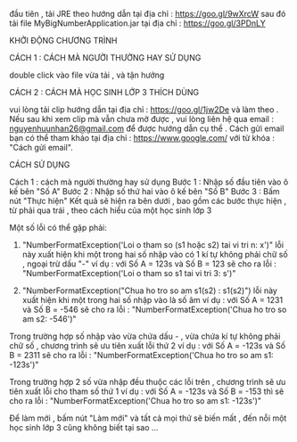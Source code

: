 đầu tiên , tải JRE theo hướng dẫn tại địa chỉ : https://goo.gl/9wXrcW
sau đó tải file MyBigNumberApplication.jar tại địa chỉ : https://goo.gl/3PDnLY 

KHỞI ĐỘNG CHƯƠNG TRÌNH

CÁCH 1 : CÁCH MÀ NGƯỜI THƯỜNG HAY SỬ DỤNG

double click vào file vừa tải , và tận hưởng

CÁCH 2 : CÁCH MÀ HỌC SINH LỚP 3 THÍCH DÙNG

vui lòng tải clip hướng dẫn tại địa chỉ : https://goo.gl/1jw2De và làm theo  . Nếu sau khi xem clip mà vẫn chưa mở được , vui lòng liên hệ qua email : nguyenhuunhan26@gmail.com để được hướng dẫn cụ thể . Cách gửi email bạn có thể tham khảo tại địa chỉ : https://www.google.com/ với từ khóa : "Cách gửi email".

CÁCH SỬ DỤNG

Cách 1 : cách mà người thường hay sử dụng
Bước 1 : Nhập số đầu tiên vào ô kế bên "Số A"
Bước 2 : Nhập số thứ hai vào ô kế bên "Số B"
Bước 3 : Bấm nút "Thực hiện"
Kết quả sẽ hiện ra bên dưới , bao gồm các bước thực hiện , từ phải qua trái , theo cách hiểu của một học sinh lớp 3

Một số lỗi có thể gặp phải: 

1. "NumberFormatException('Loi o tham so (s1 hoặc s2) tai vi tri n: x')"
lỗi này xuất hiện khi một trong hai số nhập vào có 1 kí tự không phải chữ số , ngoại trừ dấu "-"
ví dụ : 
với Số A = 123s và Số B = 123 sẽ cho ra lỗi : "NumberFormatException('Loi o tham so s1 tai vi tri 3: s')"

2. "NumberFormatException("Chua ho tro so am s1(s2) : s1(s2)")
lỗi này xuất hiện khi một trong hai số nhập vào là số âm
ví dụ :
với Số A = 1231 và Số B = -546 sẽ cho ra lỗi : "NumberFormatException('Chua ho tro so am s2: -546')"

Trong trường hợp số nhập vào vừa chứa dấu - , vừa chứa kí tự không phải chữ số , chương trình sẽ ưu tiên xuất lỗi thứ 2
ví dụ : 
với Số A = -123s và Số B = 2311 sẽ cho ra lỗi : "NumberFormatException('Chua ho tro so am s1: -123s')"

Trong trường hợp 2 số vừa nhập đều thuộc các lỗi trên , chương trình sẽ ưu tiên xuất lỗi cho tham số thứ 1
ví dụ :
với Số A = -123s và Số B = -153 thì sẽ cho ra lỗi : "NumberFormatException('Chua ho tro so am s1: -123s')"

Để làm mới , bấm nút "Làm mới" và tất cả mọi thứ sẽ biến mất , đến nỗi một học sinh lớp 3 cũng không biết tại sao ...